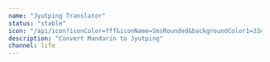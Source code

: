 ```yaml
---
name: "Jyutping Translator"
status: "stable"
icon: "/api/icon?iconColor=fff&iconName=SmsRounded&backgroundColor1=33A718"
description: "Convert Mandarin to Jyutping"
channel: life
---
```

